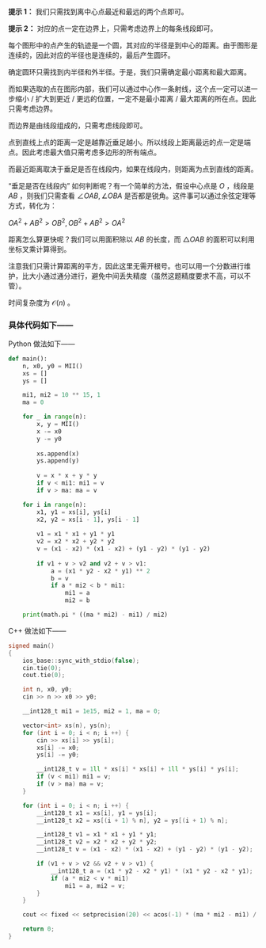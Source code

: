 **提示 1：** 我们只需找到离中心点最近和最远的两个点即可。

**提示 2：** 对应的点一定在边界上，只需考虑边界上的每条线段即可。

每个图形中的点产生的轨迹是一个圆，其对应的半径是到中心的距离。由于图形是连续的，因此对应的半径也是连续的，最后产生圆环。

确定圆环只需找到内半径和外半径。于是，我们只需确定最小距离和最大距离。

而如果选取的点在图形内部，我们可以通过中心作一条射线，这个点一定可以进一步缩小 / 扩大到更近 / 更远的位置，一定不是最小距离 / 最大距离的所在点。因此只需考虑边界。

而边界是由线段组成的，只需考虑线段即可。

点到直线上点的距离一定是越靠近垂足越小。所以线段上距离最远的点一定是端点。因此考虑最大值只需考虑多边形的所有端点。

而最近距离取决于垂足是否在线段内，如果在线段内，则距离为点到直线的距离。

“垂足是否在线段内” 如何判断呢？有一个简单的方法，假设中心点是 $O$ ，线段是 $AB$ ，则我们只需查看 $\angle OAB,\angle OBA$ 是否都是锐角。这件事可以通过余弦定理等方式，转化为：

$OA^2+AB^2>OB^2, OB^2+AB^2>OA^2$

距离怎么算更快呢？我们可以用面积除以 $AB$ 的长度，而 $\triangle OAB$ 的面积可以利用坐标叉乘计算得到。

注意我们只需计算距离的平方，因此这里无需开根号。也可以用一个分数进行维护，比大小通过通分进行，避免中间丢失精度（虽然这题精度要求不高，可以不管）。

时间复杂度为 $\mathcal{O}(n)$ 。

### 具体代码如下——

Python 做法如下——

```Python []
def main():
    n, x0, y0 = MII()
    xs = []
    ys = []

    mi1, mi2 = 10 ** 15, 1
    ma = 0

    for _ in range(n):
        x, y = MII()
        x -= x0
        y -= y0
        
        xs.append(x)
        ys.append(y)
        
        v = x * x + y * y
        if v < mi1: mi1 = v
        if v > ma: ma = v

    for i in range(n):
        x1, y1 = xs[i], ys[i]
        x2, y2 = xs[i - 1], ys[i - 1]
        
        v1 = x1 * x1 + y1 * y1
        v2 = x2 * x2 + y2 * y2
        v = (x1 - x2) * (x1 - x2) + (y1 - y2) * (y1 - y2)
        
        if v1 + v > v2 and v2 + v > v1:
            a = (x1 * y2 - x2 * y1) ** 2
            b = v
            if a * mi2 < b * mi1:
                mi1 = a
                mi2 = b

    print(math.pi * ((ma * mi2) - mi1) / mi2)
```

C++ 做法如下——

```cpp []
signed main()
{
    ios_base::sync_with_stdio(false);
    cin.tie(0);
    cout.tie(0);

    int n, x0, y0;
    cin >> n >> x0 >> y0;

    __int128_t mi1 = 1e15, mi2 = 1, ma = 0;

    vector<int> xs(n), ys(n);
    for (int i = 0; i < n; i ++) {
        cin >> xs[i] >> ys[i];
        xs[i] -= x0;
        ys[i] -= y0;

        __int128_t v = 1ll * xs[i] * xs[i] + 1ll * ys[i] * ys[i];
        if (v < mi1) mi1 = v;
        if (v > ma) ma = v;
    }

    for (int i = 0; i < n; i ++) {
        __int128_t x1 = xs[i], y1 = ys[i];
        __int128_t x2 = xs[(i + 1) % n], y2 = ys[(i + 1) % n];

        __int128_t v1 = x1 * x1 + y1 * y1;
        __int128_t v2 = x2 * x2 + y2 * y2;
        __int128_t v = (x1 - x2) * (x1 - x2) + (y1 - y2) * (y1 - y2);

        if (v1 + v > v2 && v2 + v > v1) {
            __int128_t a = (x1 * y2 - x2 * y1) * (x1 * y2 - x2 * y1);
            if (a * mi2 < v * mi1)
                mi1 = a, mi2 = v;
        }
    }

    cout << fixed << setprecision(20) << acos(-1) * (ma * mi2 - mi1) / mi2;

    return 0;
}
``` 